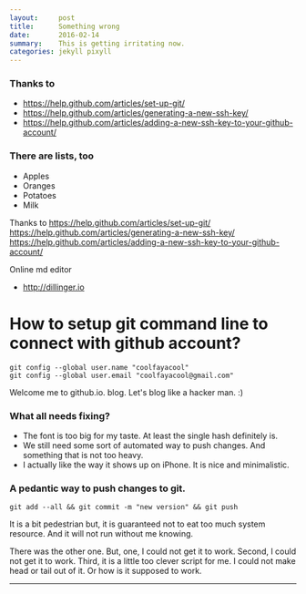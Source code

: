 ```yaml
---
layout:     post
title:      Something wrong
date:       2016-02-14 
summary:    This is getting irritating now. 
categories: jekyll pixyll
---
```


### Thanks to

  * https://help.github.com/articles/set-up-git/
  * https://help.github.com/articles/generating-a-new-ssh-key/
  * https://help.github.com/articles/adding-a-new-ssh-key-to-your-github-account/

### There are lists, too

  * Apples
  * Oranges
  * Potatoes
  * Milk


Thanks to 
    https://help.github.com/articles/set-up-git/
    https://help.github.com/articles/generating-a-new-ssh-key/
    https://help.github.com/articles/adding-a-new-ssh-key-to-your-github-account/


Online md editor 
* http://dillinger.io


# How to setup git command line to connect with github account? 

```
git config --global user.name "coolfayacool"
git config --global user.email "coolfayacool@gmail.com"
```

Welcome me to github.io. blog. Let's blog like a hacker man. :) 

### What all needs fixing? 

  * The font is too big for my taste. At least the single hash definitely is. 
  * We still need some sort of automated way to push changes. And something that is not too heavy. 
  * I actually like the way it shows up on iPhone. It is nice and minimalistic. 

### A pedantic way to push changes to git. 
```
git add --all && git commit -m "new version" && git push 
```
It is a bit pedestrian but, it is guaranteed not to eat too much system resource. And it will not run without me knowing. 

There was the other one. But, one, I could not get it to work. Second, I could not get it to work. Third, it is a little too clever script for me. I could not make head or tail out of it. Or how is it supposed to work. 







---

[^1]: Important information that may distract from the main text can go in footnotes.
